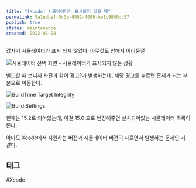 ```yaml
---
title: "[Xcode] 시뮬레이터가 표시되지 않을 때"
permalink: 5a1edbef-5c3a-9582-4689-be1c9860dc57
publish: true
status: maintenance
created: 2022-01-28
---
```


갑자기 시뮬레이터가 표시 되지 않았다. 아무것도 안해서 어리둥절

![시뮬레이터 선택 화면 - 시뮬레이터가 표시되지 않는 상황](simulators.png)

빌드할 때 보니까 사진과 같이 경고?가 발생하는데, 해당 경고를 누르면 문제가 되는 부분으로 이동한다.

![BuildTime Target Integrity](target-integrity.png)

![Build Settings](build-settings.png)

현재는 15.2로 되어있는데, 이걸 15.0 으로 변경해주면 설치되어있는 시뮬레이터 목록이 뜬다.

아마도 Xcode에서 지원하는 버전과 시뮬레이터 버전이 다르면서 발생하는 문제인 거 같다.

## 태그

#Xcode 